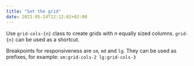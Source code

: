 ```yaml
---
title: "Set the grid"
date: 2021-05-24T12:12:02+02:00
---
```


Use `grid-cols-{n}` class to create grids with *n* equally sized columns.
`grid-{n}` can be used as a shortcut.

Breakpoints for responsiveness are `sm`, `md` and `lg`. They can be used as prefixes, for example: `sm:grid-cols-2 lg:grid-cols-3`
